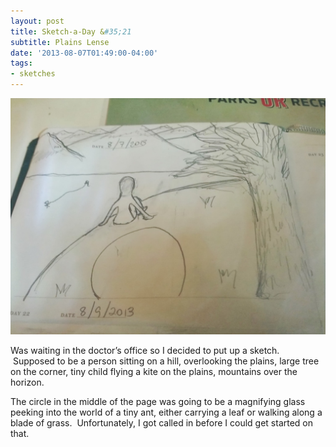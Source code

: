 ```yaml
---
layout: post
title: Sketch-a-Day &#35;21
subtitle: Plains Lense
date: '2013-08-07T01:49:00-04:00'
tags:
- sketches
---
```

![](/images/sketches/sad21-plains-lense.jpg)

Was waiting in the doctor’s office so I decided to put up a sketch.  Supposed to be a person sitting on a hill, overlooking the plains, large tree on the corner, tiny child flying a kite on the plains, mountains over the horizon.

The circle in the middle of the page was going to be a magnifying glass peeking into the world of a tiny ant, either carrying a leaf or walking along a blade of grass.  Unfortunately, I got called in before I could get started on that.
